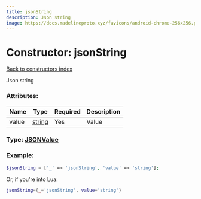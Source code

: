 ```yaml
---
title: jsonString
description: Json string
image: https://docs.madelineproto.xyz/favicons/android-chrome-256x256.png
---
```

# Constructor: jsonString  
[Back to constructors index](index.md)



Json string

### Attributes:

| Name     |    Type       | Required | Description |
|----------|---------------|----------|-------------|
|value|[string](../types/string.md) | Yes|Value|



### Type: [JSONValue](../types/JSONValue.md)


### Example:

```php
$jsonString = ['_' => 'jsonString', 'value' => 'string'];
```  


Or, if you're into Lua:

```lua
jsonString={_='jsonString', value='string'}

```


